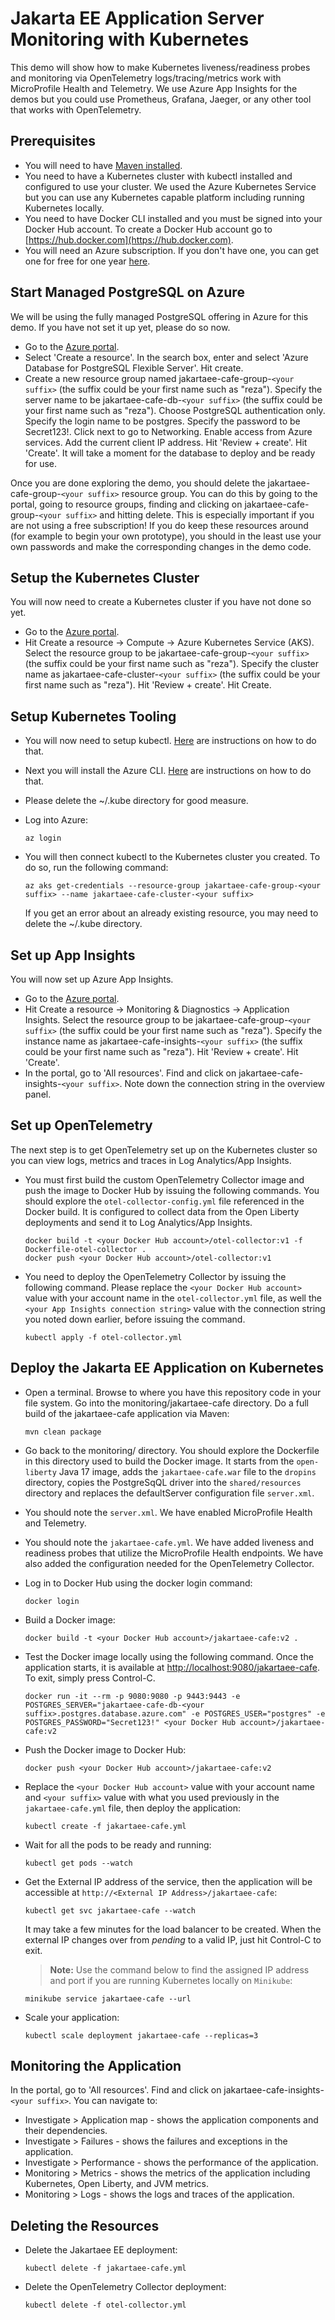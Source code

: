 # Jakarta EE Application Server Monitoring with Kubernetes

This demo will show how to make Kubernetes liveness/readiness probes and monitoring via OpenTelemetry logs/tracing/metrics work with MicroProfile Health and Telemetry. We use Azure App Insights for the demos but you could use Prometheus, Grafana, Jaeger, or any other tool that works with OpenTelemetry.

## Prerequisites

* You will need to have [Maven installed](https://maven.apache.org/install.html).
* You need to have a Kubernetes cluster with kubectl installed and configured to use your cluster. We used the Azure Kubernetes Service but you can use any Kubernetes capable platform including running Kubernetes locally.
* You need to have Docker CLI installed and you must be signed into your Docker Hub account. To create a Docker Hub account go to [https://hub.docker.com](https://hub.docker.com).
* You will need an Azure subscription. If you don't have one, you can get one for free for one year [here](https://azure.microsoft.com/en-us/free).

## Start Managed PostgreSQL on Azure
We will be using the fully managed PostgreSQL offering in Azure for this demo. If you have not set it up yet, please do so now. 

* Go to the [Azure portal](http://portal.azure.com).
* Select 'Create a resource'. In the search box, enter and select 'Azure Database for PostgreSQL Flexible Server'. Hit create.
* Create a new resource group named jakartaee-cafe-group-`<your suffix>` (the suffix could be your first name such as "reza"). Specify the server name to be jakartaee-cafe-db-`<your suffix>` (the suffix could be your first name such as "reza"). Choose PostgreSQL authentication only. Specify the login name to be postgres. Specify the password to be Secret123!. Click next to go to Networking. Enable access from Azure services. Add the current client IP address. Hit 'Review + create'. Hit 'Create'. It will take a moment for the database to deploy and be ready for use.

Once you are done exploring the demo, you should delete the jakartaee-cafe-group-`<your suffix>` resource group. You can do this by going to the portal, going to resource groups, finding and clicking on jakartaee-cafe-group-`<your suffix>` and hitting delete. This is especially important if you are not using a free subscription! If you do keep these resources around (for example to begin your own prototype), you should in the least use your own passwords and make the corresponding changes in the demo code.

## Setup the Kubernetes Cluster
You will now need to create a Kubernetes cluster if you have not done so yet.

* Go to the [Azure portal](http://portal.azure.com).
* Hit Create a resource -> Compute -> Azure Kubernetes Service (AKS). Select the resource group to be jakartaee-cafe-group-`<your suffix>` (the suffix could be your first name such as "reza"). Specify the cluster name as jakartaee-cafe-cluster-`<your suffix>` (the suffix could be your first name such as "reza"). Hit 'Review + create'. Hit Create.

## Setup Kubernetes Tooling
* You will now need to setup kubectl. [Here](https://kubernetes.io/docs/tasks/tools/install-kubectl/) are instructions on how to do that.
* Next you will install the Azure CLI. [Here](https://docs.microsoft.com/en-us/cli/azure/install-azure-cli?view=azure-cli-latest) are instructions on how to do that.
* Please delete the ~/.kube directory for good measure.
* Log into Azure:

   ```
   az login
   ```
* You will then connect kubectl to the Kubernetes cluster you created. To do so, run the following command:

   ```
   az aks get-credentials --resource-group jakartaee-cafe-group-<your suffix> --name jakartaee-cafe-cluster-<your suffix>
   ```
  If you get an error about an already existing resource, you may need to delete the ~/.kube directory. 

## Set up App Insights
You will now set up Azure App Insights.

* Go to the [Azure portal](http://portal.azure.com).
* Hit Create a resource -> Monitoring & Diagnostics -> Application Insights. Select the resource group to be jakartaee-cafe-group-`<your suffix>` (the suffix could be your first name such as "reza"). Specify the instance name as jakartaee-cafe-insights-`<your suffix>` (the suffix could be your first name such as "reza"). Hit 'Review + create'. Hit 'Create'.
* In the portal, go to 'All resources'. Find and click on jakartaee-cafe-insights-`<your suffix>`. Note down the connection string in the overview panel.

## Set up OpenTelemetry
The next step is to get OpenTelemetry set up on the Kubernetes cluster so you can view logs, metrics and traces in Log Analytics/App Insights.

* You must first build the custom OpenTelemetry Collector image and push the image to Docker Hub by issuing the following commands. You should explore the `otel-collector-config.yml` file referenced in the Docker build. It is configured to collect data from the Open Liberty deployments and send it to Log Analytics/App Insights.
   ```
   docker build -t <your Docker Hub account>/otel-collector:v1 -f Dockerfile-otel-collector .
   docker push <your Docker Hub account>/otel-collector:v1
   ```
* You need to deploy the OpenTelemetry Collector by issuing the following command. Please replace the `<your Docker Hub account>` value with your account name in the `otel-collector.yml` file, as well the `<your App Insights connection string>` value with the connection string you noted down earlier, before issuing the command.
   ```
   kubectl apply -f otel-collector.yml
   ```

## Deploy the Jakarta EE Application on Kubernetes
* Open a terminal. Browse to where you have this repository code in your file system. Go into the monitoring/jakartaee-cafe directory. Do a full build of the jakartaee-cafe application via Maven:
   ```
   mvn clean package
   ```
* Go back to the monitoring/ directory. You should explore the Dockerfile in this directory used to build the Docker image. It starts from the `open-liberty` Java 17 image, adds the `jakartaee-cafe.war` file to the `dropins` directory, copies the PostgreSqQL driver into the `shared/resources` directory and replaces the defaultServer configuration file `server.xml`.
* You should note the `server.xml`. We have enabled MicroProfile Health and Telemetry.
* You should note the `jakartaee-cafe.yml`. We have added liveness and readiness probes that utilize the MicroProfile Health endpoints. We have also added the configuration needed for the OpenTelemetry Collector.
* Log in to Docker Hub using the docker login command:
   ```
   docker login
   ```
* Build a Docker image:
   ```
   docker build -t <your Docker Hub account>/jakartaee-cafe:v2 .
   ```

* Test the Docker image locally using the following command. Once the application starts, it is available at [http://localhost:9080/jakartaee-cafe](http://localhost:9080/jakartaee-cafe). To exit, simply press Control-C.
   ```
   docker run -it --rm -p 9080:9080 -p 9443:9443 -e POSTGRES_SERVER="jakartaee-cafe-db-<your suffix>.postgres.database.azure.com" -e POSTGRES_USER="postgres" -e POSTGRES_PASSWORD="Secret123!" <your Docker Hub account>/jakartaee-cafe:v2
   ```

* Push the Docker image to Docker Hub:
   ```
   docker push <your Docker Hub account>/jakartaee-cafe:v2
   ```

* Replace the `<your Docker Hub account>` value with your account name and `<your suffix>` value with what you used previously in the `jakartaee-cafe.yml` file, then deploy the application:
   ```
   kubectl create -f jakartaee-cafe.yml
   ```
* Wait for all the pods to be ready and running:
   ```
   kubectl get pods --watch
   ```
* Get the External IP address of the service, then the application will be accessible at `http://<External IP Address>/jakartaee-cafe`:
   ```
   kubectl get svc jakartaee-cafe --watch
   ```
  It may take a few minutes for the load balancer to be created. When the external IP changes over from *pending* to a valid IP, just hit Control-C to exit.

   > **Note:** Use the command below to find the assigned IP address and port if you are running Kubernetes locally on `Minikube`:

 	```
 	minikube service jakartaee-cafe --url
 	```
* Scale your application:
   ```
   kubectl scale deployment jakartaee-cafe --replicas=3
   ```

## Monitoring the Application
In the portal, go to 'All resources'. Find and click on jakartaee-cafe-insights-`<your suffix>`. You can navigate to:

* Investigate > Application map - shows the application components and their dependencies.
* Investigate > Failures - shows the failures and exceptions in the application.
* Investigate > Performance - shows the performance of the application.
* Monitoring > Metrics - shows the metrics of the application including Kubernetes, Open Liberty, and JVM metrics.
* Monitoring > Logs - shows the logs and traces of the application.

## Deleting the Resources
* Delete the Jakartaee EE deployment:
   ```
   kubectl delete -f jakartaee-cafe.yml
   ```
* Delete the OpenTelemetry Collector deployment:
   ```
   kubectl delete -f otel-collector.yml
   ```
